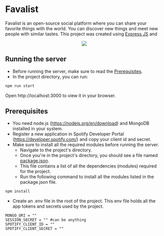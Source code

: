 # Favalist

Favalist is an open-source social platform where you can share your favorite things with the world. You can discover new things and meet new people with similar tastes. This project was created using [Express JS](https://expressjs.com/) and
 <p align="center">
  <a href="#">
    <img src="https://skillicons.dev/icons?i=html,tailwind,js,angular,express,nodejs,mongodb" />
  </a>
</p>

## Running the server

+ Before running the server, make sure to read the [Prerequisites](#Prerequisites). 
+ In the project directory, you can run:

```bash
npm run start
```
Open http://localhost:3000 to view it in your browser.

## Prerequisites

+ You need node.js (https://nodejs.org/en/download) and MongoDB installed in your system. 
+ Register a new application in Spotify Developer Portal (https://developer.spotify.com/) and copy your client id and secret. 
+ Make sure to install all the required modules before running the server. 
  + Navigate to the project's directory. 
  + Once you're in the project's directory, you should see a file named [package.json](package.json). 
  + This file contains a list of all the dependencies (modules) required for the project. 
  + Run the following command to install all the modules listed in the package.json file. 

```bash
npm install
```

+ Create an .env file in the root of the project. This env file holds all the app tokens and secrets used by the project.

```text
MONGO_URI = "" 
SESSION_SECRET = "" #can be anything
SPOTIFY_CLIENT_ID = ""
SPOTIFY_CLIENT_SECRET = ""
```
